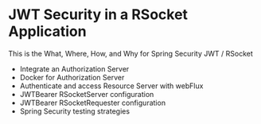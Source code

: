 # JWT Security in a RSocket Application

This is the What, Where, How, and Why for Spring Security JWT / RSocket

* Integrate an Authorization Server
* Docker for Authorization Server
* Authenticate and access Resource Server with webFlux
* JWTBearer RSocketServer configuration
* JWTBearer RSocketRequester configuration  
* Spring Security testing strategies